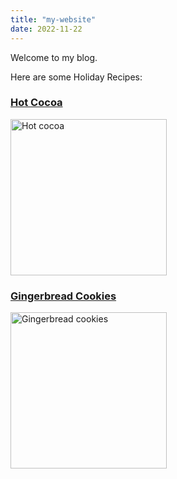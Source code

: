 ```yaml
---
title: "my-website"
date: 2022-11-22
---
```

Welcome to my blog.

Here are some Holiday Recipes:

<h3>
  <a href="https://stripedspatula.com/peppermint-hot-chocolate/">
  Hot Cocoa
  </a>
</h3>

<picture>
  <image width="250px" alt="Hot cocoa" src="https://user-images.githubusercontent.com/118770239/205128629-45b953bc-f0b0-481b-b11d-d60bc62866a6.png">
</picture>

<h3>
  <a href="https://sallysbakingaddiction.com/best-gingerbread-cookies/">
  Gingerbread Cookies
  </a>
</h3>

<picture>
  <image width="250px" alt="Gingerbread cookies" src="https://user-images.githubusercontent.com/118770239/205130070-6d01f7d2-d593-48df-9575-570684a9920a.png">
</picture>
